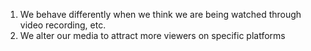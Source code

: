 1. We behave differently when we think we are being watched through video recording, etc. 
2. We alter our media to attract more viewers on specific platforms 
